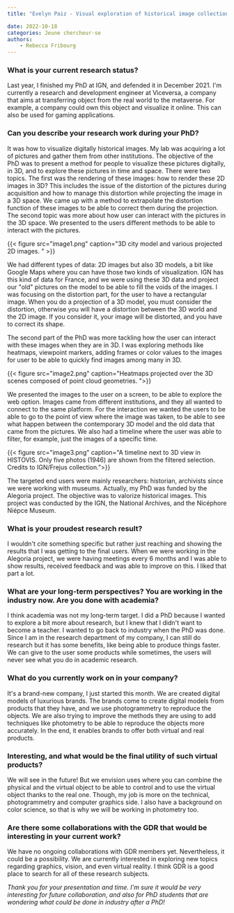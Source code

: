 ```yaml
---
title: "Evelyn Paiz - Visual exploration of historical image collections: an interactive approach through space and time"

date: 2022-10-18
categories: Jeune chercheur·se
authors: 
    - Rebecca Fribourg
---
```


### What is your current research status?
Last year, I finished my PhD at IGN, and defended it in December 2021. I'm currently a research and development engineer at Viceversa, a company that aims at transferring object from the real world to the metaverse. For example, a company could own this object and visualize it online. This can also be used for gaming applications. 

### Can you describe your research work during your PhD?
It was how to visualize digitally historical images. My lab was acquiring a lot of pictures and gather them from other institutions. The objective of the PhD was to present a method for people to visualize these pictures digitally, in 3D, and to explore these pictures in time and space. There were two topics. The first was the rendering of these images: how to render these 2D images in 3D? This includes the issue of the distortion of the pictures during acquisition and how to manage this distortion while projecting the image in a 3D space. We came up with a method to extrapolate the distortion function of these images to be able to correct them during the projection. The second topic was more about how user can interact with the pictures in the 3D space. We presented to the users different methods to be able to interact with the pictures. 


{{< figure src="image1.png" caption="3D city model and various projected 2D images. " >}}


We had different types of data: 2D images but also 3D models, a bit like Google Maps where you can have those two kinds of visualization. IGN has this kind of data for France, and we were using these 3D data and project our "old" pictures on the model to be able to fill the voids of the images. I was focusing on the distortion part, for the user to have a rectangular image. When you do a projection of a 3D model, you must consider the distortion, otherwise you will have a distortion between the 3D world and the 2D image. If you consider it, your image will be distorted, and you have to correct its shape. 

The second part of the PhD was more tackling how the user can interact with these images when they are in 3D. I was exploring methods like heatmaps, viewpoint markers, adding frames or color values to the images for user to be able to quickly find images among many in 3D. 

{{< figure src="image2.png" caption="Heatmaps projected over the 3D scenes composed of point cloud geometries. ">}}

We presented the images to the user on a screen, to be able to explore the web option. Images came from different institutions, and they all wanted to connect to the same platform. For the interaction we wanted the users to be able to go to the point of view where the image was taken, to be able to see what happen between the contemporary 3D model and the old data that came from the pictures. We also had a timeline where the user was able to filter, for example, just the images of a specific time. 

{{< figure src="image3.png" caption="A timeline next to 3D view in HISTOVIS. Only five photos (1946) are shown from the filtered selection. Credits to IGN/Frejus collection.">}}

The targeted end users were mainly researchers: historian, archivists since we were working with museums. Actually, my PhD was funded by the Alegoria project. The objective was to valorize historical images. This project was conducted by the IGN, the National Archives, and the Nicéphore Niépce Museum. 

### What is your proudest research result?

I wouldn't cite something specific but rather just reaching and showing the results that I was getting to the final users. When we were working in the Alegoria project, we were having meetings every 6 months and I was able to show results, received feedback and was able to improve on this. I liked that part a lot. 

### What are your long-term perspectives? You are working in the industry now. Are you done with academia?
I think academia was not my long-term target. I did a PhD because I wanted to explore a bit more about research, but I knew that I didn't want to become a teacher. I wanted to go back to industry when the PhD was done. Since I am in the research department of my company, I can still do research but it has some benefits, like being able to produce things faster. We can give to the user some products while sometimes, the users will never see what you do in academic research. 

### What do you currently work on in your company?
It's a brand-new company, I just started this month. We are created digital models of luxurious brands. The brands come to create digital models from products that they have, and we use photogrammetry to reproduce the objects. We are also trying to improve the methods they are using to add techniques like photometry to be able to reproduce the objects more accurately. In the end, it enables brands to offer both virtual and real products.

### Interesting, and what would be the final utility of such virtual products?
We will see in the future! But we envision uses where you can combine the physical and the virtual object to be able to control and to use the virtual object thanks to the real one. Though, my job is more on the technical, photogrammetry and computer graphics side. I also have a background on color science, so that is why we will be working in photometry too. 

### Are there some collaborations with the GDR that would be interesting in your current work?
We have no ongoing collaborations with GDR members yet. Nevertheless, it could be a possibility. We are currently interested in exploring new topics regarding graphics, vision, and even virtual reality. I think GDR is a good place to search for all of these research subjects.

*Thank you for your presentation and time. I'm sure it would be very interesting for future collaboration, and also for PhD students that are wondering what could be done in industry after a PhD!*
